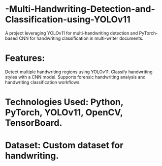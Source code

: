 # -Multi-Handwriting-Detection-and-Classification-using-YOLOv11
A project leveraging YOLOv11 for multi-handwriting detection and PyTorch-based CNN for handwriting classification in multi-writer documents.
# Features:
Detect multiple handwriting regions using YOLOv11.
Classify handwriting styles with a CNN model.
Supports forensic handwriting analysis and handwriting classification workflows.

# Technologies Used: Python, PyTorch, YOLOv11, OpenCV, TensorBoard.
# Dataset: Custom dataset for handwriting.



